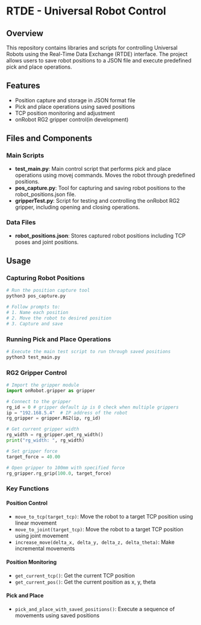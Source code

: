 # RTDE - Universal Robot Control

## Overview
This repository contains libraries and scripts for controlling Universal Robots using the Real-Time Data Exchange (RTDE) interface. The project allows users to save robot positions to a JSON file and execute predefined pick and place operations.

## Features
- Position capture and storage in JSON format file
- Pick and place operations using saved positions
- TCP position monitoring and adjustment
- onRobot RG2 gripper control(in development)


## Files and Components

### Main Scripts
- **test_main.py**: Main control script that performs pick and place operations using movej commands. Moves the robot through predefined positions.
- **pos_capture.py**: Tool for capturing and saving robot positions to the robot_positions.json file.
- **gripperTest.py**: Script for testing and controlling the onRobot RG2 gripper, including opening and closing operations.

### Data Files
- **robot_positions.json**: Stores captured robot positions including TCP poses and joint positions.

## Usage

### Capturing Robot Positions
```python
# Run the position capture tool
python3 pos_capture.py

# Follow prompts to:
# 1. Name each position
# 2. Move the robot to desired position
# 3. Capture and save
```

### Running Pick and Place Operations
```python
# Execute the main test script to run through saved positions
python3 test_main.py
```

### RG2 Gripper Control
```python
# Import the gripper module
import onRobot.gripper as gripper

# Connect to the gripper
rg_id = 0 # gripper default ip is 0 check when multiple grippers
ip = "192.168.5.4"  # IP address of the robot
rg_gripper = gripper.RG2(ip, rg_id)

# Get current gripper width
rg_width = rg_gripper.get_rg_width()
print("rg_width: ", rg_width)

# Set gripper force
target_force = 40.00

# Open gripper to 100mm with specified force
rg_gripper.rg_grip(100.0, target_force)
```

### Key Functions

#### Position Control
- `move_to_tcp(target_tcp)`: Move the robot to a target TCP position using linear movement
- `move_to_joint(target_tcp)`: Move the robot to a target TCP position using joint movement
- `increase_move(delta_x, delta_y, delta_z, delta_theta)`: Make incremental movements

#### Position Monitoring
- `get_current_tcp()`: Get the current TCP position
- `get_current_pos()`: Get the current position as x, y, theta

#### Pick and Place
- `pick_and_place_with_saved_positions()`: Execute a sequence of movements using saved positions
